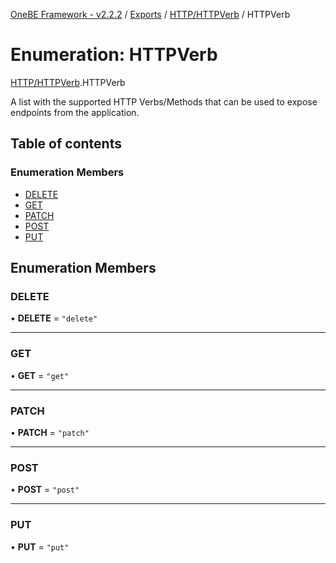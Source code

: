 [OneBE Framework - v2.2.2](../README.md) / [Exports](../modules.md) / [HTTP/HTTPVerb](../modules/HTTP_HTTPVerb.md) / HTTPVerb

# Enumeration: HTTPVerb

[HTTP/HTTPVerb](../modules/HTTP_HTTPVerb.md).HTTPVerb

A list with the supported HTTP Verbs/Methods that can be
used to expose endpoints from the application.

## Table of contents

### Enumeration Members

- [DELETE](HTTP_HTTPVerb.HTTPVerb.md#delete)
- [GET](HTTP_HTTPVerb.HTTPVerb.md#get)
- [PATCH](HTTP_HTTPVerb.HTTPVerb.md#patch)
- [POST](HTTP_HTTPVerb.HTTPVerb.md#post)
- [PUT](HTTP_HTTPVerb.HTTPVerb.md#put)

## Enumeration Members

### DELETE

• **DELETE** = ``"delete"``

___

### GET

• **GET** = ``"get"``

___

### PATCH

• **PATCH** = ``"patch"``

___

### POST

• **POST** = ``"post"``

___

### PUT

• **PUT** = ``"put"``
